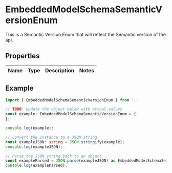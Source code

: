 
# EmbeddedModelSchemaSemanticVersionEnum

This is a Semantic Version Enum that will reflect the Semantic version of the api.

## Properties

Name | Type | Description | Notes
------------ | ------------- | ------------- | -------------

## Example

```typescript
import { EmbeddedModelSchemaSemanticVersionEnum } from '';

// TODO: Update the object below with actual values
const example: EmbeddedModelSchemaSemanticVersionEnum = {
};

console.log(example);

// Convert the instance to a JSON string
const exampleJSON: string = JSON.stringify(example);
console.log(exampleJSON);

// Parse the JSON string back to an object
const exampleParsed = JSON.parse(exampleJSON) as EmbeddedModelSchemaSemanticVersionEnum;
console.log(exampleParsed);
```




